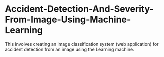 # Accident-Detection-And-Severity-From-Image-Using-Machine-Learning
This involves creating an image classification system (web application) for accident detection from an image using the Learning machine. 
